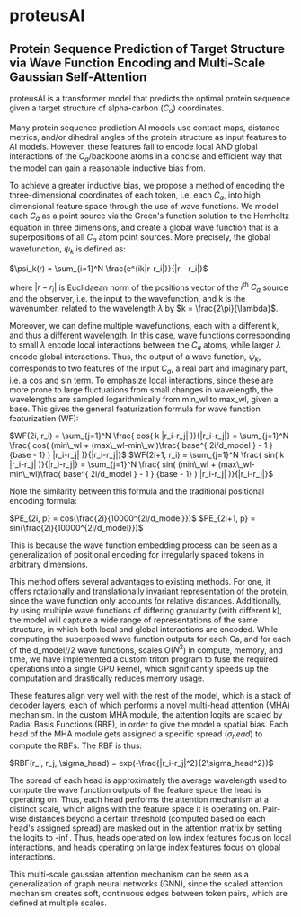 # proteusAI
## Protein Sequence Prediction of Target Structure via Wave Function Encoding and Multi-Scale Gaussian Self-Attention

proteusAI is a transformer model that predicts the optimal protein sequence given a target structure of alpha-carbon ($C_a$) coordinates. 

Many protein sequence prediction AI models use contact maps, distance metrics, and/or dihedral angles of the protein structure as input features to AI models. However, these features fail to encode local AND global interactions of the $C_a$/backbone atoms in a concise and efficient way that the model can gain a reasonable inductive bias from. 

To achieve a greater inductive bias, we propose a method of encoding the three-dimensional coordinates of each token, i.e. each $C_a$, into high dimensional feature space through the use of wave functions. We model each $C_a$ as a point source via the Green's function solution to the Hemholtz equation in three dimensions, and create a global wave function that is a superpositions of all $C_a$ atom point sources. More precisely, the global wavefunction, $\psi_k$ is defined as:

$\psi_k(r) = \sum_{i=1}^N \frac{e^{ik|r-r_i|}}{|r - r_i|}$

where $|r - r_i|$ is Euclidaean norm of the positions vector of the $i^\text{th}$ $C_a$ source and the observer, i.e. the input to the wavefunction, and k is the wavenumber, related to the wavelength $\lambda$ by $k = \frac{2\pi}{\lambda}$.

Moreover, we can define multiple wavefunctions, each with a different k, and thus a different wavelength. In this case, wave functions corresponding to small $\lambda$ encode local interactions between the $C_a$ atoms, while larger $\lambda$ encode global interactions. Thus, the output of a wave function, $\psi_k$, corresponds to two features of the input $C_a$, a real part and imaginary part, i.e. a cos and sin term. To emphasize local interactions, since these are more prone to large fluctuations from small changes in wavelength, the wavelengths are sampled logarithmically from min_wl to max_wl, given a base. This gives the general featurization formula for wave function featurization (WF):

$WF(2i, r_i) = \sum_{j=1}^N \frac{ cos( k |r_i-r_j| )}{|r_i-r_j|} = \sum_{j=1}^N \frac{ cos( (min\_wl + (max\_wl-min\_wl)\frac{ base^{ 2i/d_model } - 1 } {base - 1}  ) |r_i-r_j| )}{|r_i-r_j|}$
$WF(2i+1, r_i) = \sum_{j=1}^N \frac{ sin( k |r_i-r_j| )}{|r_i-r_j|} = \sum_{j=1}^N \frac{ sin( (min\_wl + (max\_wl-min\_wl)\frac{ base^{ 2i/d_model } - 1 } {base - 1}  ) |r_i-r_j| )}{|r_i-r_j|}$

Note the similarity between this formula and the traditional positional encoding formula:

$PE_{2i, p} = cos(\frac{2i}{10000^{2i/d_model}})$
$PE_{2i+1, p} = sin(\frac{2i}{10000^{2i/d_model}})$

This is because the wave function embedding process can be seen as a generalization of positional encoding for irregularly spaced tokens in arbitrary dimensions.

This method offers several advantages to existing methods. For one, it offers rotationally and translationally invariant representation of the protein, since the wave function only accounts for relative distances. Additionally, by using multiple wave functions of differing granularity (with different k), the model will capture a wide range of representations of the same structure, in which both local and global interactions are encoded. While computing the superposed wave function outputs for each Ca, and for each of the d_model//2 wave functions, scales O($N^2$) in compute, memory, and time, we have implemented a custom triton program to fuse the required operations into a single GPU kernel, which significantly speeds up the computation and drastically reduces memory usage.

These features align very well with the rest of the model, which is a stack of decoder layers, each of which performs a novel multi-head attention (MHA) mechanism. In the custom MHA module, the attention logits are scaled by Radial Basis Functions (RBF), in order to give the model a spatial bias. Each head of the MHA module gets assigned a specific spread ($\sigma_head$) to compute the RBFs. The RBF is thus:

$RBF(r_i, r_j, \sigma_head) = exp(-\frac{|r_i-r_j|^2}{2\sigma_head^2})$

The spread of each head is approximately the average wavelength used to compute the wave function outputs of the feature space the head is operating on. Thus, each head performs the attention mechanism at a distinct scale, which aligns with the feature space it is operating on. Pair-wise distances beyond a certain threshold (computed based on each head's assigned spread) are masked out in the attention matrix by setting the logits to -$\inf$. Thus, heads operated on low index features focus on local interactions, and heads operating on large index features focus on global interactions.

This multi-scale gaussian attention mechanism can be seen as a generalization of graph neural networks (GNN), since the scaled attention mechanism creates soft, continuous edges between token pairs, which are defined at multiple scales. 
